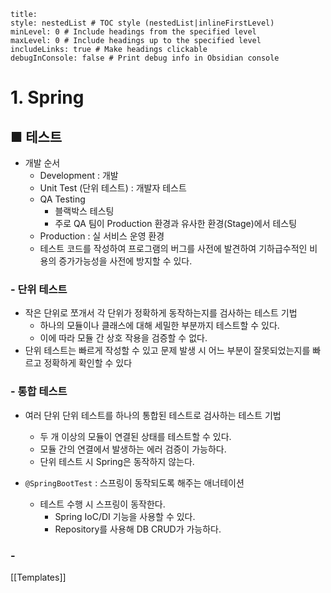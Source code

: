 ```table-of-contents
title: 
style: nestedList # TOC style (nestedList|inlineFirstLevel)
minLevel: 0 # Include headings from the specified level
maxLevel: 0 # Include headings up to the specified level
includeLinks: true # Make headings clickable
debugInConsole: false # Print debug info in Obsidian console
```

# 1. Spring
## ■ 테스트
- 개발 순서
	- Development : 개발
	- Unit Test (단위 테스트) : 개발자 테스트
	- QA Testing
		- 블랙박스 테스팅
		- 주로 QA 팀이 Production 환경과 유사한 환경(Stage)에서 테스팅
	- Production : 실 서비스 운영 환경
	- 테스트 코드를 작성하여 프로그램의 버그를 사전에 발견하여 기하급수적인 비용의 증가가능성을 사전에 방지할 수 있다.

### - 단위 테스트
- 작은 단위로 쪼개서 각 단위가 정확하게 동작하는지를 검사하는 테스트 기법
	- 하나의 모듈이나 클래스에 대해 세밀한 부분까지 테스트할 수 있다.
	- 이에 따라 모듈 간 상호 작용을 검증할 수 없다.
- 단위 테스트는 빠르게 작성할 수 있고 문제 발생 시 어느 부분이 잘못되었는지를 빠르고 정확하게 확인할 수 있다


### - 통합 테스트
- 여러 단위 단위 테스트를 하나의 통합된 테스트로 검사하는 테스트 기법
	- 두 개 이상의 모듈이 연결된 상태를 테스트할 수 있다.
	- 모듈 간의 연결에서 발생하는 에러 검증이 가능하다.
	- 단위 테스트 시 Spring은 동작하지 않는다.

- `@SpringBootTest` : 스프링이 동작되도록 해주는 애너테이션
	- 테스트 수행 시 스프링이 동작한다.
		- Spring IoC/DI 기능을 사용할 수 있다.
		- Repository를 사용해 DB CRUD가 가능하다.

### - 


[[Templates]]
